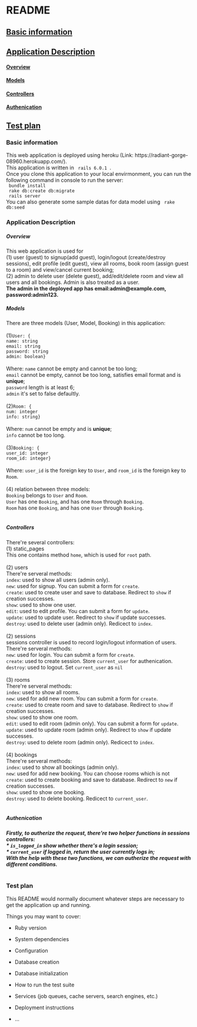 # README
## [Basic information](#basicInfo)
## [Application Description](#description)
   #### [Overview](#overview)
   #### [Models](#models)
   #### [Controllers](#controllers)
   #### [Authenication](#auth)
## [Test plan](#testplan)
<h3><span id='basicInfo'>Basic information</span></h3>
  This web application is deployed using heroku (Link: https://radiant-gorge-08960.herokuapp.com/). <br>
  This application is written in <code> rails 6.0.1 </code>. <br>
  Once you clone this application to your local envirmonment, you can run the following command in console to run the server: <br>
  <code> bundle install </code> <br>
  <code> rake db:create db:migrate </code> <br>
  <code> rails server </code> <br>
  You can also generate some sample datas for data model using <code> rake db:seed </code> <br>
<h3><span id='description'>Application Description</span></h3> 
<h5><span id='overview'>Overview</span></h5>
  This web application is used for <br>
  (1) user (guest) to signup(add guest), login/logout (create/destroy sessions), edit profile (edit guest), view all rooms, book room (assign guest to a room) and view/cancel current booking; <br>
  (2) admin to delete user (delete guest), add/edit/delete room and view all users and all bookings. Admin is also treated as a user.<br>
  <strong>The admin in the deployed app has email:admin@example.com, password:admin123.</strong>
<h5><span id='models'>Models</span></h5>
   There are three models (User, Model, Booking) in this application: <br>
   <br>
   (1)<code>User: {</code><br>
      <code>name: string</code><br>
      <code>email: string</code><br>
      <code>password: string</code><br>
      <code>admin: boolean}</code><br>
   <br>   
   Where: <code>name</code> cannot be empty and cannot be too long;<br>
   <code>email</code> cannot be empty, cannot be too long, satisfies email format and is <strong>unique</strong>;<br>
   <code>password</code> length is at least 6;<br>
   <code>admin</code> it's set to false defaultly.<br>
   <br>
   (2)<code>Room: {</code><br>
      <code>num: integer</code><br>
      <code>info: string}</code><br>
   <br>   
   Where: <code>num</code> cannot be empty and is <strong>unique</strong>;<br>
   <code>info</code> cannot be too long.<br>
   <br>
   (3)<code>Booking: {</code><br>
      <code>user_id: integer</code><br>
      <code>room_id: integer}</code><br>
   <br>
   Where: <code>user_id</code> is the foreign key to <code>User</code>, and <code>room_id</code> is the foreign key to <code>Room</code>. 
    <br><br>
    (4) relation between three models:<br>
    <code>Booking</code> belongs to <code>User</code> and <code>Room</code>. <br>
    <code>User</code> has one <code>Booking</code>, and has one <code>Room</code> through <code>Booking</code>. <br>
    <code>Room</code> has one <code>Booking</code>, and has one <code>User</code> through <code>Booking</code>. <br>
    <br>
<h5><span id='controllers'>Controllers</span></h5>
    There're several controllers: <br>
    (1) static_pages <br>
    This one contains method <code>home</code>, which is used for <code>root</code> path.
    <br><br>
    (2) users <br>
    There're serveral methods:<br>
    <code>index</code>: used to show all users (admin only). <br>
    <code>new</code>: used for signup. You can submit a form for <code>create</code>. <br>
    <code>create</code>: used to create user and save to database. Redirect to <code>show</code> if creation successes. <br>
    <code>show</code>: used to show one user. <br>
    <code>edit</code>: used to edit profile. You can submit a form for <code>update</code>. <br>
    <code>update</code>: used to update user. Redirect to <code>show</code> if update successes. <br>
    <code>destroy</code>: used to delete user (admin only). Redicect to <code>index</code>. 
    <br><br>
    (2) sessions <br>
    sessions controller is used to record login/logout information of users. <br>
    There're serveral methods:<br>
    <code>new</code>: used for login. You can submit a form for <code>create</code>. <br>
    <code>create</code>: used to create session. Store <code>current_user</code> for authenication. <br>
    <code>destroy</code>: used to logout. Set <code>current_user</code> as <code>nil</code>
    <br><br>
    (3) rooms <br>
    There're serveral methods:<br>
    <code>index</code>: used to show all rooms. <br>
    <code>new</code>: used for add new room. You can submit a form for <code>create</code>. <br>
    <code>create</code>: used to create room and save to database. Redirect to <code>show</code> if creation successes. <br>
    <code>show</code>: used to show one room. <br>
    <code>edit</code>: used to edit room (admin only). You can submit a form for <code>update</code>. <br>
    <code>update</code>: used to update room (admin only). Redirect to <code>show</code> if update successes. <br>
    <code>destroy</code>: used to delete room (admin only). Redicect to <code>index</code>. 
    <br><br>
    (4) bookings <br>
    There're serveral methods:<br>
    <code>index</code>: used to show all bookings (admin only). <br>
    <code>new</code>: used for add new booking. You can choose rooms which is not  <br>
    <code>create</code>: used to create booking and save to database. Redirect to <code>new</code> if creation successes. <br>
    <code>show</code>: used to show one booking. <br>
    <code>destroy</code>: used to delete booking. Redicect to <code>current_user</code>. 
    <br><br>
<h5><span id='auth'>Authenication</span><h5>
   Firstly, to autherize the request, there're two helper functions in sessions controllers: <br>
   * <code>is_logged_in</code> show whether there's a login session; <br>
   * <code>current_user</code> if logged in, return the user currently logs in; <br> 
   With the help with these two functions, we can autherize the request with different conditions.
   <br><br>
<h3><span id='testplan'>Test plan</span></h3> 
  This README would normally document whatever steps are necessary to get the
application up and running.

Things you may want to cover:

* Ruby version

* System dependencies

* Configuration

* Database creation

* Database initialization

* How to run the test suite

* Services (job queues, cache servers, search engines, etc.)

* Deployment instructions

* ...
